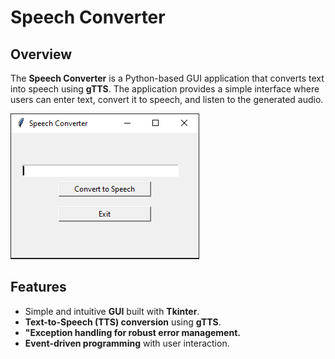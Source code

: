 # Speech Converter

## Overview

The **Speech Converter** is a Python-based GUI application that converts text
into speech using **gTTS**.
The application provides a simple interface where users can enter text,
convert it to speech, and listen to the generated audio.

![img.png](img.png)

## Features

- Simple and intuitive **GUI** built with **Tkinter**.
- **Text-to-Speech (TTS) conversion** using **gTTS**.
- **"Exception handling for robust error management.**
- **Event-driven programming** with user interaction.
